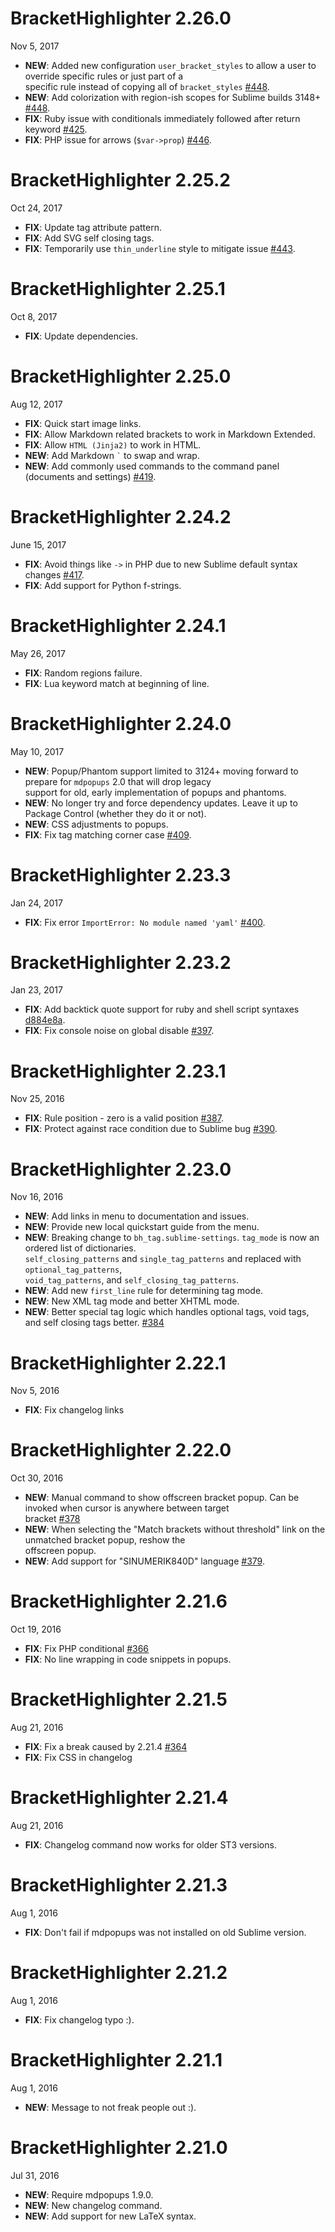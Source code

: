 # BracketHighlighter 2.26.0

Nov 5, 2017

- **NEW**: Added new configuration `user_bracket_styles` to allow a user to override specific rules or just part of a  
specific rule instead of copying all of `bracket_styles` [#448](https://github.com/facelessuser/BracketHighlighter/pull/448).
- **NEW**: Add colorization with region-ish scopes for Sublime builds 3148+ [#448](https://github.com/facelessuser/BracketHighlighter/pull/448).
- **FIX**: Ruby issue with conditionals immediately followed after return keyword [#425](https://github.com/facelessuser/BracketHighlighter/issues/425).
- **FIX**: PHP issue for arrows (`$var->prop`) [#446](https://github.com/facelessuser/BracketHighlighter/pull/446).

# BracketHighlighter 2.25.2

Oct 24, 2017

- **FIX**: Update tag attribute pattern.
- **FIX**: Add SVG self closing tags.
- **FIX**: Temporarily use `thin_underline` style to mitigate issue [#443](https://github.com/facelessuser/BracketHighlighter/issues/443).

# BracketHighlighter 2.25.1

Oct 8, 2017

- **FIX**: Update dependencies.

# BracketHighlighter 2.25.0

Aug 12, 2017

- **FIX**: Quick start image links.
- **FIX**: Allow Markdown related brackets to work in Markdown Extended.
- **FIX**: Allow `HTML (Jinja2)` to work in HTML.
- **NEW**: Add Markdown `` ` `` to swap and wrap.
- **NEW**: Add commonly used commands to the command panel (documents and settings) [#419](https://github.com/facelessuser/BracketHighlighter/issues/419).

# BracketHighlighter 2.24.2

June 15, 2017

- **FIX**: Avoid things like `->` in PHP due to new Sublime default syntax changes [#417](https://github.com/facelessuser/BracketHighlighter/issues/417).
- **FIX**: Add support for Python f-strings.

# BracketHighlighter 2.24.1

May 26, 2017

- **FIX**: Random regions failure.
- **FIX**: Lua keyword match at beginning of line.

# BracketHighlighter 2.24.0

May 10, 2017

- **NEW**: Popup/Phantom support limited to 3124+ moving forward to prepare for `mdpopups` 2.0 that will drop legacy  
support for old, early implementation of popups and phantoms.
- **NEW**: No longer try and force dependency updates.  Leave it up to Package Control (whether they do it or not).
- **NEW**: CSS adjustments to popups.
- **FIX**: Fix tag matching corner case [#409](https://github.com/facelessuser/BracketHighlighter/issues/409).

# BracketHighlighter 2.23.3

Jan 24, 2017

- **FIX**: Fix error `ImportError: No module named 'yaml'` [#400](https://github.com/facelessuser/BracketHighlighter/issues/400).

# BracketHighlighter 2.23.2

Jan 23, 2017

- **FIX**: Add backtick quote support for ruby and shell script syntaxes [d884e8a](https://github.com/facelessuser/BracketHighlighter/commit/d884e8ab7aa69477c1af5d29cef24589efaf2b8e).
- **FIX**: Fix console noise on global disable [#397](https://github.com/facelessuser/BracketHighlighter/issues/397).

# BracketHighlighter 2.23.1

Nov 25, 2016

- **FIX**: Rule position - zero is a valid position [#387](https://github.com/facelessuser/BracketHighlighter/issues/387).
- **FIX**: Protect against race condition due to Sublime bug [#390](https://github.com/facelessuser/BracketHighlighter/issues/390).

# BracketHighlighter 2.23.0

Nov 16, 2016

- **NEW**: Add links in menu to documentation and issues.
- **NEW**: Provide new local quickstart guide from the menu.
- **NEW**: Breaking change to `bh_tag.sublime-settings`. `tag_mode` is now an ordered list of dictionaries.  
`self_closing_patterns` and `single_tag_patterns` and replaced with `optional_tag_patterns`,  
`void_tag_patterns`, and `self_closing_tag_patterns`.
- **NEW**: Add new `first_line` rule for determining tag mode.
- **NEW**: New XML tag mode and better XHTML mode.
- **NEW**: Better special tag logic which handles optional tags, void tags, and self closing tags better. [#384](https://github.com/facelessuser/BracketHighlighter/issues/384)

# BracketHighlighter 2.22.1

Nov 5, 2016

- **FIX**: Fix changelog links

# BracketHighlighter 2.22.0

Oct 30, 2016

- **NEW**: Manual command to show offscreen bracket popup.  Can be invoked when cursor is anywhere between target  
bracket [#378](https://github.com/facelessuser/BracketHighlighter/issues/378)
- **NEW**: When selecting the "Match brackets without threshold" link on the unmatched bracket popup, reshow the  
offscreen popup.
- **NEW**: Add support for "SINUMERIK840D" language [#379](https://github.com/facelessuser/BracketHighlighter/pull/379).

# BracketHighlighter 2.21.6

Oct 19, 2016

- **FIX**: Fix PHP conditional [#366](https://github.com/facelessuser/BracketHighlighter/issues/366)
- **FIX**: No line wrapping in code snippets in popups.

# BracketHighlighter 2.21.5

Aug 21, 2016

- **FIX**: Fix a break caused by 2.21.4 [#364](https://github.com/facelessuser/BracketHighlighter/issues/364)
- **FIX**: Fix CSS in changelog

# BracketHighlighter 2.21.4

Aug 21, 2016

- **FIX**: Changelog command now works for older ST3 versions.

# BracketHighlighter 2.21.3

Aug 1, 2016

- **FIX**: Don't fail if mdpopups was not installed on old Sublime version.

# BracketHighlighter 2.21.2

Aug 1, 2016

- **FIX**: Fix changelog typo :).

# BracketHighlighter 2.21.1

Aug 1, 2016

- **NEW**: Message to not freak people out :).

# BracketHighlighter 2.21.0

Jul 31, 2016

- **NEW**: Require mdpopups 1.9.0.
- **NEW**: New changelog command.
- **NEW**: Add support for new LaTeX syntax.

